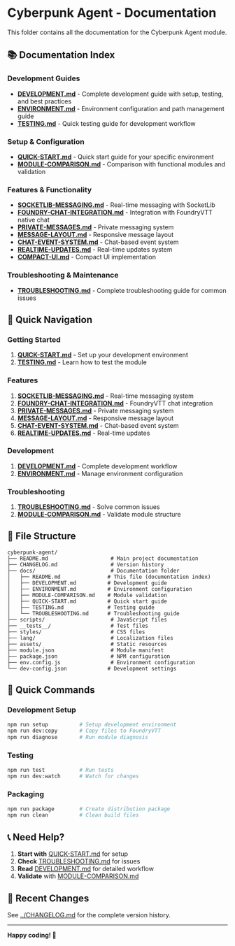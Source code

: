 # Cyberpunk Agent - Documentation

This folder contains all the documentation for the Cyberpunk Agent module.

## 📚 Documentation Index

### **Development Guides**
- **[DEVELOPMENT.md](DEVELOPMENT.md)** - Complete development guide with setup, testing, and best practices
- **[ENVIRONMENT.md](ENVIRONMENT.md)** - Environment configuration and path management guide
- **[TESTING.md](TESTING.md)** - Quick testing guide for development workflow

### **Setup & Configuration**
- **[QUICK-START.md](QUICK-START.md)** - Quick start guide for your specific environment
- **[MODULE-COMPARISON.md](MODULE-COMPARISON.md)** - Comparison with functional modules and validation

### **Features & Functionality**
- **[SOCKETLIB-MESSAGING.md](SOCKETLIB-MESSAGING.md)** - Real-time messaging with SocketLib
- **[FOUNDRY-CHAT-INTEGRATION.md](FOUNDRY-CHAT-INTEGRATION.md)** - Integration with FoundryVTT native chat
- **[PRIVATE-MESSAGES.md](PRIVATE-MESSAGES.md)** - Private messaging system
- **[MESSAGE-LAYOUT.md](MESSAGE-LAYOUT.md)** - Responsive message layout
- **[CHAT-EVENT-SYSTEM.md](CHAT-EVENT-SYSTEM.md)** - Chat-based event system
- **[REALTIME-UPDATES.md](REALTIME-UPDATES.md)** - Real-time updates system
- **[COMPACT-UI.md](COMPACT-UI.md)** - Compact UI implementation

### **Troubleshooting & Maintenance**
- **[TROUBLESHOOTING.md](TROUBLESHOOTING.md)** - Complete troubleshooting guide for common issues

## 🚀 Quick Navigation

### **Getting Started**
1. **[QUICK-START.md](QUICK-START.md)** - Set up your development environment
2. **[TESTING.md](TESTING.md)** - Learn how to test the module

### **Features**
1. **[SOCKETLIB-MESSAGING.md](SOCKETLIB-MESSAGING.md)** - Real-time messaging system
2. **[FOUNDRY-CHAT-INTEGRATION.md](FOUNDRY-CHAT-INTEGRATION.md)** - FoundryVTT chat integration
3. **[PRIVATE-MESSAGES.md](PRIVATE-MESSAGES.md)** - Private messaging system
4. **[MESSAGE-LAYOUT.md](MESSAGE-LAYOUT.md)** - Responsive message layout
5. **[CHAT-EVENT-SYSTEM.md](CHAT-EVENT-SYSTEM.md)** - Chat-based event system
6. **[REALTIME-UPDATES.md](REALTIME-UPDATES.md)** - Real-time updates

### **Development**
1. **[DEVELOPMENT.md](DEVELOPMENT.md)** - Complete development workflow
2. **[ENVIRONMENT.md](ENVIRONMENT.md)** - Manage environment configuration

### **Troubleshooting**
1. **[TROUBLESHOOTING.md](TROUBLESHOOTING.md)** - Solve common issues
2. **[MODULE-COMPARISON.md](MODULE-COMPARISON.md)** - Validate module structure

## 📁 File Structure

```
cyberpunk-agent/
├── README.md                    # Main project documentation
├── CHANGELOG.md                 # Version history
├── docs/                        # Documentation folder
│   ├── README.md               # This file (documentation index)
│   ├── DEVELOPMENT.md          # Development guide
│   ├── ENVIRONMENT.md          # Environment configuration
│   ├── MODULE-COMPARISON.md    # Module validation
│   ├── QUICK-START.md          # Quick start guide
│   ├── TESTING.md              # Testing guide
│   └── TROUBLESHOOTING.md      # Troubleshooting guide
├── scripts/                     # JavaScript files
├── __tests__/                   # Test files
├── styles/                      # CSS files
├── lang/                        # Localization files
├── assets/                      # Static resources
├── module.json                  # Module manifest
├── package.json                 # NPM configuration
├── env.config.js                # Environment configuration
└── dev-config.json             # Development settings
```

## 🎯 Quick Commands

### **Development Setup**
```bash
npm run setup          # Setup development environment
npm run dev:copy       # Copy files to FoundryVTT
npm run diagnose       # Run module diagnosis
```

### **Testing**
```bash
npm run test           # Run tests
npm run dev:watch      # Watch for changes
```

### **Packaging**
```bash
npm run package        # Create distribution package
npm run clean          # Clean build files
```

## 📞 Need Help?

1. **Start with** [QUICK-START.md](QUICK-START.md) for setup
2. **Check** [TROUBLESHOOTING.md](TROUBLESHOOTING.md) for issues
3. **Read** [DEVELOPMENT.md](DEVELOPMENT.md) for detailed workflow
4. **Validate** with [MODULE-COMPARISON.md](MODULE-COMPARISON.md)

## 🔄 Recent Changes

See [../CHANGELOG.md](../CHANGELOG.md) for the complete version history.

---

**Happy coding! 🎉** 